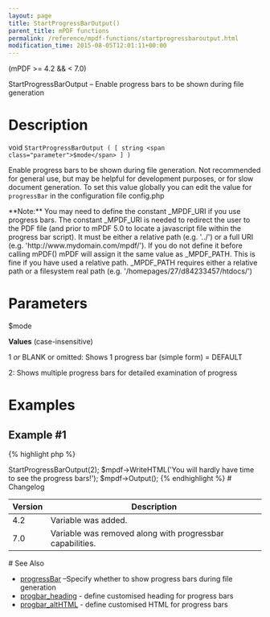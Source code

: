 ```yaml
---
layout: page
title: StartProgressBarOutput()
parent_title: mPDF functions
permalink: /reference/mpdf-functions/startprogressbaroutput.html
modification_time: 2015-08-05T12:01:11+00:00
---
```


(mPDF >= 4.2 && < 7.0)

StartProgressBarOutput – Enable progress bars to be shown during file generation

# Description

void `StartProgressBarOutput ( [ string <span class="parameter">$mode</span> ] )`

Enable progress bars to be shown during file generation. Not recommended for general use, but may be helpful for development purposes, or for slow document generation. To set this value globally you can edit the value for `progressBar` in the configuration file <span class="filename">config.php</span>

<div class="alert alert-info" role="alert">**Note:** You may need to define the constant _MPDF_URI if you use progress bars. The constant _MPDF_URI is needed to redirect the user to the PDF file (and prior to mPDF 5.0 to locate a javascript file within the progress bar script). It must be either a relative path (e.g. '../') or a full URI (e.g. 'http://www.mydomain.com/mpdf/'). If you do not define it before calling mPDF() mPDF will assign it the same value as _MPDF_PATH. This is fine if you have used a relative path. _MPDF_PATH requires either a relative path or a filesystem real path (e.g. '/homepages/27/d84233457/htdocs/')</div>

# Parameters

<span class="parameter">$mode</span>

**Values** (case-insensitive)

1 *or* <span class="smallblock">BLANK</span> or omitted: Shows 1 progress bar (simple form) = <span class="smallblock">DEFAULT</span>

2: Shows multiple progress bars for detailed examination of progress

# Examples

## Example #1

{% highlight php %}
<?php

define('_MPDF_URI','../');     // must be  a relative or absolute URI - not a file system path

$mpdf = new mPDF();

$mpdf->StartProgressBarOutput(2);

$mpdf->WriteHTML('You will hardly have time to see the progress bars!');

$mpdf->Output();

{% endhighlight %}

# Changelog

<table class="table">
<thead>
	<tr><th>Version</th><th>Description</th></tr>
</thead>
<tbody>
	<tr><td>4.2</td><td>Variable was added.</td></tr>
	<tr><td>7.0</td><td>Variable was removed along with progressbar capabilities.</td></tr>
</tbody>
</table>

# See Also

<ul>
	<li class="manual_boxlist"><a href="{{ "/reference/mpdf-variables/progressbar.html" | prepend: site.baseurl }}">progressBar</a> –Specify whether to show progress bars during file generation</li>
	<li class="manual_boxlist"><a href="{{ "/reference/mpdf-variables/progbar-heading.html" | prepend: site.baseurl }}">progbar_heading</a> - define customised heading for progress bars</li>
	<li class="manual_boxlist"><a href="{{ "/reference/mpdf-variables/progbar-althtml.html" | prepend: site.baseurl }}">progbar_altHTML</a> - define customised HTML for progress bars</li>
</ul>


